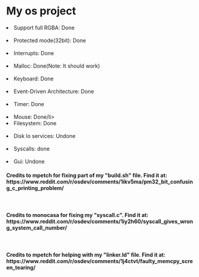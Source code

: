 <h1>My os project</h1>

<li>Support full RGBA: Done</li><br>
<li>Protected mode(32bit): Done</li><br>
<li>Interrupts: Done</li><br>
<li>Malloc: Done(Note: It should work)</li><br>
<li>Keyboard: Done</li><br>
<li>Event-Driven Architecture: Done</li><br>
<li>Timer: Done</li><br>
<li>Mouse: Done/li><br>
<li>Filesystem: Done</li><br>
<li>Disk Io services: Undone</li><br>
<li>Syscalls: done</li><br>
<li>Gui: Undone</li>

<h4>Credits to mpetch for fixing part of my "build.sh" file. Find it at: https://www.reddit.com/r/osdev/comments/1ikv5ma/pm32_bit_confusing_c_printing_problem/</h4><br>
<h4>Credits to monocasa for fixing my "syscall.c". Find it at: https://www.reddit.com/r/osdev/comments/1iy2h60/syscall_gives_wrong_system_call_number/</h4><br>
<h4>Credits to mpetch for helping with my "linker.ld" file. Find it at: https://www.reddit.com/r/osdev/comments/1j4ctvt/faulty_memcpy_screen_tearing/</h4><br>
